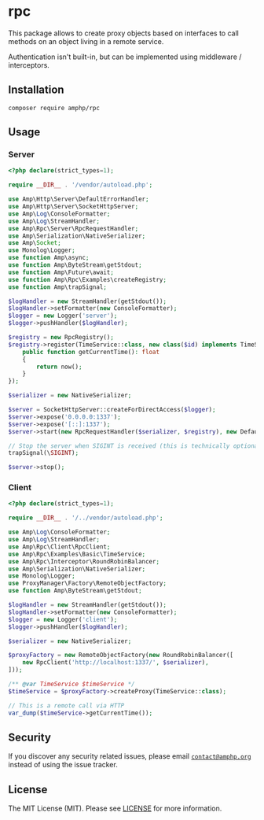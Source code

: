 # rpc

This package allows to create proxy objects based on interfaces to call methods on an object living in a remote service.

Authentication isn't built-in, but can be implemented using middleware / interceptors.

## Installation

```
composer require amphp/rpc
```

## Usage

### Server

```php
<?php declare(strict_types=1);

require __DIR__ . '/vendor/autoload.php';

use Amp\Http\Server\DefaultErrorHandler;
use Amp\Http\Server\SocketHttpServer;
use Amp\Log\ConsoleFormatter;
use Amp\Log\StreamHandler;
use Amp\Rpc\Server\RpcRequestHandler;
use Amp\Serialization\NativeSerializer;
use Amp\Socket;
use Monolog\Logger;
use function Amp\async;
use function Amp\ByteStream\getStdout;
use function Amp\Future\await;
use function Amp\Rpc\Examples\createRegistry;
use function Amp\trapSignal;

$logHandler = new StreamHandler(getStdout());
$logHandler->setFormatter(new ConsoleFormatter);
$logger = new Logger('server');
$logger->pushHandler($logHandler);

$registry = new RpcRegistry();
$registry->register(TimeService::class, new class($id) implements TimeService {
    public function getCurrentTime(): float
    {
        return now();
    }
});

$serializer = new NativeSerializer;

$server = SocketHttpServer::createForDirectAccess($logger);
$server->expose('0.0.0.0:1337');
$server->expose('[::]:1337');
$server->start(new RpcRequestHandler($serializer, $registry), new DefaultErrorHandler());

// Stop the server when SIGINT is received (this is technically optional, but it is best to call Server::stop()).
trapSignal(\SIGINT);

$server->stop();
```

### Client

```php
<?php declare(strict_types=1);

require __DIR__ . '/../vendor/autoload.php';

use Amp\Log\ConsoleFormatter;
use Amp\Log\StreamHandler;
use Amp\Rpc\Client\RpcClient;
use Amp\Rpc\Examples\Basic\TimeService;
use Amp\Rpc\Interceptor\RoundRobinBalancer;
use Amp\Serialization\NativeSerializer;
use Monolog\Logger;
use ProxyManager\Factory\RemoteObjectFactory;
use function Amp\ByteStream\getStdout;

$logHandler = new StreamHandler(getStdout());
$logHandler->setFormatter(new ConsoleFormatter);
$logger = new Logger('client');
$logger->pushHandler($logHandler);

$serializer = new NativeSerializer;

$proxyFactory = new RemoteObjectFactory(new RoundRobinBalancer([
    new RpcClient('http://localhost:1337/', $serializer),
]));

/** @var TimeService $timeService */
$timeService = $proxyFactory->createProxy(TimeService::class);

// This is a remote call via HTTP
var_dump($timeService->getCurrentTime());
```

## Security

If you discover any security related issues, please email [`contact@amphp.org`](mailto:contact@amphp.org) instead of using the issue tracker.

## License

The MIT License (MIT). Please see [LICENSE](./LICENSE) for more information.
